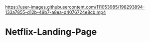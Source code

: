 

https://user-images.githubusercontent.com/111053985/198293894-133a7855-d12b-49b7-a8ea-d4076724e8cb.mp4

# Netflix-Landing-Page
